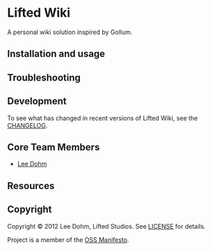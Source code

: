 <!-- 
[![Build Status](NOTE: Use something like Travis CI http://about.travis-ci.org/docs/user/getting-started/)
 -->

# Lifted Wiki

A personal wiki solution inspired by Gollum.

## Installation and usage

## Troubleshooting

## Development

To see what has changed in recent versions of Lifted Wiki, see the [CHANGELOG](https://github.com/lee-dohm/liftedwiki/blob/master/CHANGELOG.md).

## Core Team Members

* [Lee Dohm](https://github.com/lee-dohm/)

## Resources

<!-- ### Other questions

Feel free to chat with the Lifted Wiki core team (and many other users) on IRC in the  [#project](irc://irc.freenode.net/project) channel on Freenode, or via email on the [Project mailing list]().
 -->

## Copyright

Copyright © 2012 Lee Dohm, Lifted Studios. See [LICENSE](https://github.com/lee-dohm/liftedwiki/blob/master/LICENSE.md) for details.

Project is a member of the [OSS Manifesto](http://ossmanifesto.com/).
